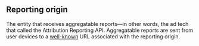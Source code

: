 ## Reporting origin

The entity that receives aggregatable reports&mdash;in other words, the ad tech
that called the Attribution Reporting API. Aggregatable reports are sent from
user devices to a [well-known](#well-known) URL associated with the reporting
origin.
